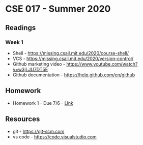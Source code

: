 # CSE 017 - Summer 2020

## Readings

### Week 1

- Shell - https://missing.csail.mit.edu/2020/course-shell/
- VCS - https://missing.csail.mit.edu/2020/version-control/
- Github marketing video - https://www.youtube.com/watch?v=w3jLJU7DT5E
- Github documentation - https://help.github.com/en/github

## Homework

- Homework 1 - Due 7/6 - [Link](https://github.com/LehighCSE/CSE017-S20/blob/master/Homework1.md)

## Resources

- git - https://git-scm.com
- vs code - https://code.visualstudio.com
